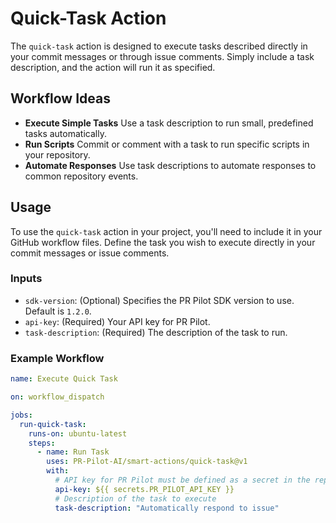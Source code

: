 # Quick-Task Action

The `quick-task` action is designed to execute tasks described directly in your commit messages or through issue comments. Simply include a task description, and the action will run it as specified.

## Workflow Ideas

- **Execute Simple Tasks** Use a task description to run small, predefined tasks automatically.
- **Run Scripts** Commit or comment with a task to run specific scripts in your repository.
- **Automate Responses** Use task descriptions to automate responses to common repository events.

## Usage

To use the `quick-task` action in your project, you'll need to include it in your GitHub workflow files. Define the task you wish to execute directly in your commit messages or issue comments.

### Inputs

- `sdk-version`: (Optional) Specifies the PR Pilot SDK version to use. Default is `1.2.0`.
- `api-key`: (Required) Your API key for PR Pilot.
- `task-description`: (Required) The description of the task to run.

### Example Workflow

```yaml
name: Execute Quick Task

on: workflow_dispatch

jobs:
  run-quick-task:
    runs-on: ubuntu-latest
    steps:
      - name: Run Task
        uses: PR-Pilot-AI/smart-actions/quick-task@v1
        with:
          # API key for PR Pilot must be defined as a secret in the repository
          api-key: ${{ secrets.PR_PILOT_API_KEY }}
          # Description of the task to execute
          task-description: "Automatically respond to issue"
```